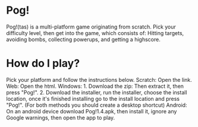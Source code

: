 # Pog!
 Pog!(tas) is a multi-platform game originating from scratch. Pick your difficulty level, then get into the game, which consists of: Hitting targets, avoiding bombs, collecting powerups, and getting a highscore.
# How do I play?
 Pick your platform and follow the instructions below.
  Scratch: Open the link.
  Web: Open the html.
  Windows: 1. Download the zip: Then extract it, then press "Pog!". 2. Download the installer, run the installer, choose the install location, once it's finished installing go to the install location and press "Pog!". (For both methods you should create a desktop shortcut)
  Android: On an android device download Pog!1.4.apk, then install it, ignore any Google warnings, then open the app to play.
